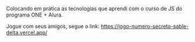 Colocando em prática as tecnologias que aprendi com o curso de JS do programa ONE + Alura.

Jogue com seus amigos, segue o link:
https://jogo-numero-secreto-sable-delta.vercel.app/
